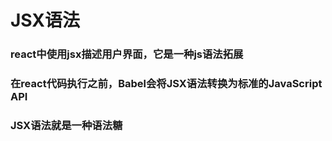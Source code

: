# JSX语法
### react中使用jsx描述用户界面，它是一种js语法拓展
### 在react代码执行之前，Babel会将JSX语法转换为标准的JavaScript API
### JSX语法就是一种语法糖